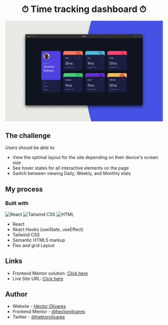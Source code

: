 <div align="center">
  <h1> ⏱ Time tracking dashboard ⏱</h1>
</div>

![Design preview for the Tip calculator app coding challenge](./public/ttd-cover.png)


## The challenge

Users should be able to:

- View the optimal layout for the site depending on their device's screen size
- See hover states for all interactive elements on the page
- Switch between viewing Daily, Weekly, and Monthly stats

## My process
### Built with

![React](https://img.shields.io/badge/React-20232A?style=for-the-badge&logo=react&logoColor=61DAFB
) ![Tailwind CSS](https://img.shields.io/badge/Tailwind_CSS-38B2AC?style=for-the-badge&logo=tailwind-css&logoColor=white) ![HTML](https://img.shields.io/badge/HTML5-E34F26?style=for-the-badge&logo=html5&logoColor=white)


- React
- React Hooks (useState, useEffect)
- Tailwind CSS
- Semantic HTML5 markup
- Flex and grid Layout

## Links

- Frontend Mentor solution: [Click here](https://www.frontendmentor.io/solutions/time-tracking-dashboard-react-tailwind-css-zcHimGfP5a)
- Live Site URL: [Click here](https://timetrackingkdm.netlify.app/)

## Author

- Website - [Héctor Olivares](https://www.hectorolivares.me/)
- Frontend Mentor - [@hectorolivares](https://www.frontendmentor.io/profile/hectorolivares)
- Twitter - [@hektorolivares](https://twitter.com/hektorolivares)

